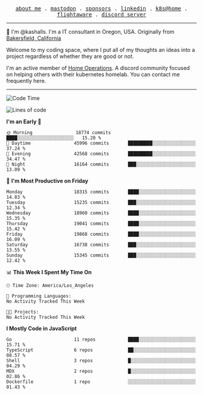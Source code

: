 <p align="center">
  <samp>
    <a href="https://jordanjones.org/">about me</a> .
    <a rel="me" href="https://mastodon.social/@kashall">mastodon</a> .
    <a href="https://github.com/sponsors/kashalls">sponsors</a> .
    <a href="https://linkedin.com/in/jordpjones">linkedin</a> .
    <a href="https://github.com/kashalls/home-cluster">k8s@home</a> .
    <a href="https://flightaware.com/adsb/stats/user/kashalls">flightaware</a> .
    <a href="https://discord.gg/V2WrCfqba9">discord server</a>
  </samp>
</p>

----------------------------------------------------------------

:wave: I'm @kashalls. I'm a IT consultant in Oregon, USA. Originally from [Bakersfield, California](https://maps.app.goo.gl/QQMtywTWghpXB6Tu6)

Welcome to my coding space, where I put all of my thoughts an ideas into a project regardless of whether they are good or not.

I'm an active member of [Home Operations](https://discord.gg/home-operations). A discord community focused on helping others with their kubernetes homelab. You can contact me frequently here.

----------------------------------------------------------------
<!--START_SECTION:waka-->
![Code Time](http://img.shields.io/badge/Code%20Time-2%2C286%20hrs%2046%20mins-blue)

![Lines of code](https://img.shields.io/badge/From%20Hello%20World%20I%27ve%20Written-13.5%20million%20lines%20of%20code-blue)

**I'm an Early 🐤** 

```text
🌞 Morning                18774 commits       ████░░░░░░░░░░░░░░░░░░░░░   15.20 % 
🌆 Daytime                45996 commits       █████████░░░░░░░░░░░░░░░░   37.24 % 
🌃 Evening                42568 commits       █████████░░░░░░░░░░░░░░░░   34.47 % 
🌙 Night                  16164 commits       ███░░░░░░░░░░░░░░░░░░░░░░   13.09 % 
```
📅 **I'm Most Productive on Friday** 

```text
Monday                   18315 commits       ████░░░░░░░░░░░░░░░░░░░░░   14.83 % 
Tuesday                  15235 commits       ███░░░░░░░░░░░░░░░░░░░░░░   12.34 % 
Wednesday                18960 commits       ████░░░░░░░░░░░░░░░░░░░░░   15.35 % 
Thursday                 19041 commits       ████░░░░░░░░░░░░░░░░░░░░░   15.42 % 
Friday                   19868 commits       ████░░░░░░░░░░░░░░░░░░░░░   16.09 % 
Saturday                 16738 commits       ███░░░░░░░░░░░░░░░░░░░░░░   13.55 % 
Sunday                   15345 commits       ███░░░░░░░░░░░░░░░░░░░░░░   12.42 % 
```


📊 **This Week I Spent My Time On** 

```text
🕑︎ Time Zone: America/Los_Angeles

💬 Programming Languages: 
No Activity Tracked This Week

🐱‍💻 Projects: 
No Activity Tracked This Week
```

**I Mostly Code in JavaScript** 

```text
Go                       11 repos            ████░░░░░░░░░░░░░░░░░░░░░   15.71 % 
TypeScript               6 repos             ██░░░░░░░░░░░░░░░░░░░░░░░   08.57 % 
Shell                    3 repos             █░░░░░░░░░░░░░░░░░░░░░░░░   04.29 % 
MDX                      2 repos             █░░░░░░░░░░░░░░░░░░░░░░░░   02.86 % 
Dockerfile               1 repo              ░░░░░░░░░░░░░░░░░░░░░░░░░   01.43 % 
```




<!--END_SECTION:waka-->